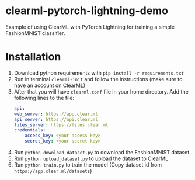 # clearml-pytorch-lightning-demo

Example of using ClearML with PyTorch Lightning for training a simple FashionMNIST classifier.

# Installation
1. Download python requirements with `pip install -r requirements.txt`
2. Run in terminal `clearml-init` and follow the instructions (make sure to have an account on [ClearML](https://app.clear.ml/))
3. After that you will have `clearml.conf` file in your home directory. Add the following lines to the file:
    ```yaml
    api:
    web_server: https://app.clear.ml
    api_server: https://api.clear.ml
    files_server: https://files.clear.ml
    credentials:
        access_key: <your access key>
        secret_key: <your secret key>
    ```
4. Run `python download_dataset.py` to download the FashionMNIST dataset
5. Run `python upload_dataset.py` to upload the dataset to ClearML
6. Run `python train.py` to train the model (Copy dataset id from `https://app.clear.ml/datasets`)